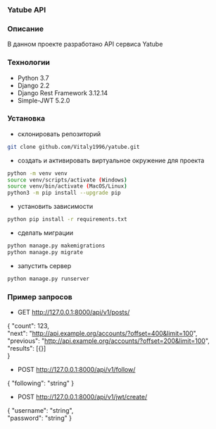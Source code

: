 ### Yatube API
### Описание
В данном проекте разработано API сервиса Yatube

### Технологии
- Python 3.7
- Django 2.2
- Django Rest Framework 3.12.14
- Simple-JWT 5.2.0

### Установка
- склонировать репозиторий
```sh
git clone github.com/Vitaly1996/yatube.git
```
- создать и активировать виртуальное окружение для проекта

```sh
python -m venv venv
source venv/scripts/activate (Windows)    
source venv/bin/activate (MacOS/Linux)
python3 -m pip install --upgrade pip
```
- установить зависимости

```sh
python pip install -r requirements.txt
```
- сделать миграции
```sh
python manage.py makemigrations
python manage.py migrate
```

- запустить сервер
```sh
python manage.py runserver
```

### Пример запросов
  - GET   http://127.0.0.1:8000/api/v1/posts/   

  {
  "count": 123,    
  "next": "http://api.example.org/accounts/?offset=400&limit=100",    
  "previous": "http://api.example.org/accounts/?offset=200&limit=100",    
  "results": [{}]    
  }

  - POST   http://127.0.0.1:8000/api/v1/follow/ 
  
  {
  "following": "string"
  }


  - POST  http://127.0.0.1:8000/api/v1/jwt/create/
  
  {
  "username": "string",    
  "password": "string"
  }

